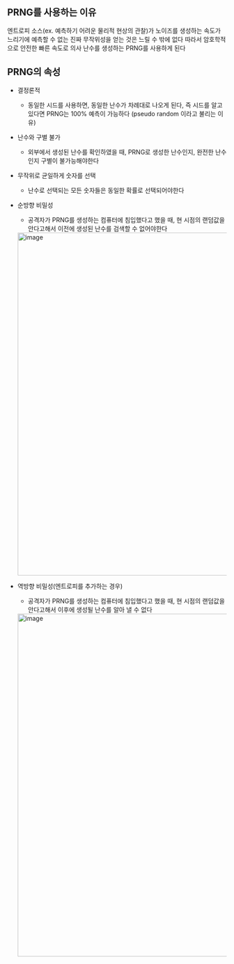 ## PRNG를 사용하는 이유
엔트로피 소스(ex. 예측하기 어려운 물리적 현상의 관찰)가 노이즈를 생성하는 속도가 느리기에 예측할 수 없는 진짜 무작위성을 얻는 것은 느릴 수 밖에 없다
따라서 암호학적으로 안전한 빠른 속도로 의사 난수를 생성하는 PRNG를 사용하게 된다

## PRNG의 속성
- 결정론적
  * 동일한 시드를 사용하면, 동일한 난수가 차례대로 나오게 된다, 즉 시드를 알고 있다면 PRNG는 100% 예측이 가능하다 (pseudo random 이라고 불리는 이유)
- 난수와 구별 불가
  * 외부에서 생성된 난수를 확인하였을 때, PRNG로 생성한 난수인지, 완전한 난수인지 구별이 불가능해야한다
- 무작위로 균일하게 숫자를 선택
  * 난수로 선택되는 모든 숫자들은 동일한 확률로 선택되어야한다
- 순방향 비밀성
  * 공격자가 PRNG를 생성하는 컴퓨터에 침입했다고 했을 때, 현 시점의 랜덤값을 안다고해서 이전에 생성된 난수를 검색할 수 없어야한다

  <img width="788" alt="image" src="https://github.com/dik654/cryptography/assets/33992354/dec8b0f9-f1c0-4cab-8b56-40c36a9452ca">

  
- 역방향 비밀성(엔트로피를 추가하는 경우)
  * 공격자가 PRNG를 생성하는 컴퓨터에 침입했다고 했을 때, 현 시점의 랜덤값을 안다고해서 이후에 생성될 난수를 알아 낼 수 없다

  <img width="788" alt="image" src="https://github.com/dik654/cryptography/assets/33992354/2a35755f-97b4-477f-b2cf-99e0a6d89d36">
